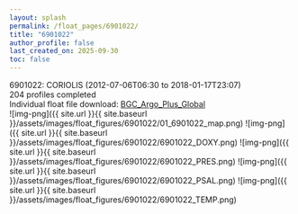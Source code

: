```yaml
---
layout: splash
permalink: /float_pages/6901022/
title: "6901022"
author_profile: false
last_created_on: 2025-09-30
toc: false
---
```

 
6901022: CORIOLIS (2012-07-06T06:30 to 2018-01-17T23:07)\
204 profiles completed\
Individual float file download: [BGC_Argo_Plus_Global](https://ftp.soest.hawaii.edu/bgc_argo_plus/Individual_Floats/outliers_removed/6901022_Sprof_processed.nc)\
![img-png]({{ site.url }}{{ site.baseurl }}/assets/images/float_figures/6901022/01_6901022_map.png)
![img-png]({{ site.url }}{{ site.baseurl }}/assets/images/float_figures/6901022/6901022_DOXY.png)
![img-png]({{ site.url }}{{ site.baseurl }}/assets/images/float_figures/6901022/6901022_PRES.png)
![img-png]({{ site.url }}{{ site.baseurl }}/assets/images/float_figures/6901022/6901022_PSAL.png)
![img-png]({{ site.url }}{{ site.baseurl }}/assets/images/float_figures/6901022/6901022_TEMP.png)
